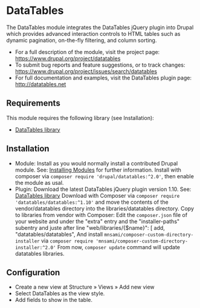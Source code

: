 # DataTables

The DataTables module integrates the DataTables jQuery plugin into Drupal which
provides advanced interaction controls to HTML tables such as dynamic
pagination, on-the-fly filtering, and column sorting.

- For a full description of the module, visit the project page:
   <https://www.drupal.org/project/datatables>
- To submit bug reports and feature suggestions, or to track changes:
   <https://www.drupal.org/project/issues/search/datatables>
- For full documentation and examples, visit the DataTables plugin page:
   <http://datatables.net>


## Requirements

This module requires the following library (see Installation):
- [DataTables library](https://datatables.net/download/index)


## Installation

- Module:
    Install as you would normally install a contributed Drupal module.
    See: [Installing Modules](https://www.drupal.org/docs/extending-drupal/installing-modules)
    for further information.
    Install with composer via `composer require 'drupal/datatables:^2.0'`,
    then enable the module as usal.
- Plugin:
    Download the latest DataTables jQuery plugin version 1.10.
    See: [DataTables library](https://datatables.net/download/index)
    Download with Composer via `composer require 'datatables/datatables:^1.10'`
    and move the contents of the vendor/datatables directory into the
    libraries/datatables directory.
    Copy to libraries from vendor with Composer:
    Edit the `composer.json` file of your website and under the "extra" entry and
    the "installer-paths" subentry and juste after line
            "web/libraries/{$name}": [
    add,
                "datatables/datatables",
    And install `mnsami/composer-custom-directory-installer` via
    `composer require 'mnsami/composer-custom-directory-installer:^2.0'`
    From now, `composer update` command will update datatables libraries.


## Configuration

- Create a new view at Structure » Views » Add new view
- Select DataTables as the view style.
- Add fields to show in the table.
